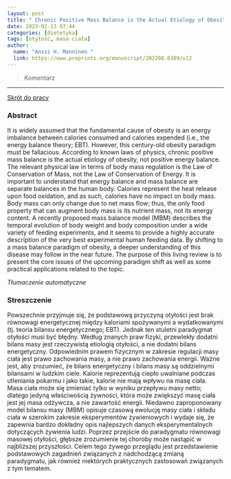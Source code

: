 ```yaml
---
layout: post
title: " Chronic Positive Mass Balance is the Actual Etiology of Obesity: A Living Review "
date: 2023-02-13 07:44
categories: [dietetyka]
tags: [otyłość, masa ciała]
author:
  name: "Anssi H. Manninen "
  link: https://www.preprints.org/manuscript/202208.0309/v12
---
```


> Komentarz
> 
<hr>

[Skrót do pracy](https://www.researchgate.net/publication/363553113_Chronic_Positive_Mass_Balance_is_the_Actual_Etiology_of_Obesity_A_Living_Review) 

### Abstract
It is widely assumed that the fundamental cause of obesity is an energy imbalance between calories consumed and calories expended (i.e., the energy balance theory; EBT). However, this century-old obesity paradigm must be fallacious. According to known laws of physics, chronic positive mass balance is the actual etiology of obesity, not positive energy balance. The relevant physical law in terms of body mass regulation is the Law of Conservation of Mass, not the Law of Conservation of Energy. It is important to understand that energy balance and mass balance are separate balances in the human body. Calories represent the heat release upon food oxidation, and as such, calories have no impact on body mass. Body mass can only change due to net mass flow; thus, the only food property that can augment body mass is its nutrient mass, not its energy content. A recently proposed mass balance model (MBM) describes the temporal evolution of body weight and body composition under a wide variety of feeding experiments, and it seems to provide a highly accurate description of the very best experimental human feeding data. By shifting to a mass balance paradigm of obesity, a deeper understanding of this disease may follow in the near future. The purpose of this living review is to present the core issues of the upcoming paradigm shift as well as some practical applications related to the topic.

*Tłumaczenie automatyczne*

### Streszczenie
Powszechnie przyjmuje się, że podstawową przyczyną otyłości jest brak równowagi energetycznej między kaloriami spożywanymi a wydatkowanymi (tj. teoria bilansu energetycznego; EBT). Jednak ten stuletni paradygmat otyłości musi być błędny. Według znanych praw fizyki, przewlekły dodatni bilans masy jest rzeczywistą etiologią otyłości, a nie dodatni bilans energetyczny. Odpowiednim prawem fizycznym w zakresie regulacji masy ciała jest prawo zachowania masy, a nie prawo zachowania energii. Ważne jest, aby zrozumieć, że bilans energetyczny i bilans masy są oddzielnymi bilansami w ludzkim ciele. Kalorie reprezentują ciepło uwalniane podczas utleniania pokarmu i jako takie, kalorie nie mają wpływu na masę ciała. Masa ciała może się zmieniać tylko w wyniku przepływu masy netto; dlatego jedyną właściwością żywności, która może zwiększyć masę ciała jest jej masa odżywcza, a nie zawartość energii. Niedawno zaproponowany model bilansu masy (MBM) opisuje czasową ewolucję masy ciała i składu ciała w szerokim zakresie eksperymentów żywieniowych i wydaje się, że zapewnia bardzo dokładny opis najlepszych danych eksperymentalnych dotyczących żywienia ludzi. Poprzez przejście do paradygmatu równowagi masowej otyłości, głębsze zrozumienie tej choroby może nastąpić w najbliższej przyszłości. Celem tego żywego przeglądu jest przedstawienie podstawowych zagadnień związanych z nadchodzącą zmianą paradygmatu, jak również niektórych praktycznych zastosowań związanych z tym tematem.
